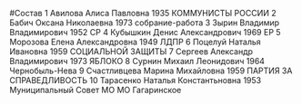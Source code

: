 #Состав
1 Авилова Алиса Павловна 1935 КОММУНИСТЫ РОССИИ
2 Бабич Оксана Николаевна 1973 собрание-работа
3 Зырин Владимир Владимирович 1952 СР
4 Кубышкин Денис Александрович 1969 ЕР
5 Морозова Елена Александровна 1949 ЛДПР
6 Поцелуй Наталья Ивановна 1959 СОЦИАЛЬНОЙ ЗАЩИТЫ
7 Сергеев Александр Владимирович 1973 ЯБЛОКО
8 Сурнин Михаил Леонидович 1964 Чернобыль-Нева
9 Счастливцева Марина Михайловна 1959 ПАРТИЯ ЗА СПРАВЕДЛИВОСТЬ
10 Тарасенко Наталья Константьновна 1953 Муниципальный Совет МО МО Гагаринское
